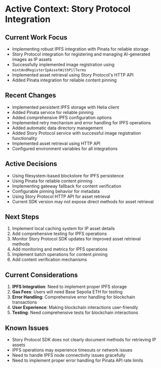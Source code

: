 # Active Context: Story Protocol Integration

## Current Work Focus

- Implementing robust IPFS integration with Pinata for reliable storage
- Story Protocol integration for registering and managing AI-generated images as IP assets
- Successfully implemented image registration using `mintAndRegisterIpAssetWithPilTerms`
- Implemented asset retrieval using Story Protocol's HTTP API
- Added Pinata integration for reliable content pinning

## Recent Changes

- Implemented persistent IPFS storage with Helia client
- Added Pinata service for reliable pinning
- Added comprehensive IPFS configuration options
- Implemented retry mechanism and error handling for IPFS operations
- Added automatic data directory management
- Added Story Protocol service with successful image registration functionality
- Implemented asset retrieval using HTTP API
- Configured environment variables for all integrations

## Active Decisions

- Using filesystem-based blockstore for IPFS persistence
- Using Pinata for reliable content pinning
- Implementing gateway fallback for content verification
- Configurable pinning behavior for metadata
- Using Story Protocol HTTP API for asset retrieval
- Current SDK version may not expose direct methods for asset retrieval

## Next Steps

1. Implement local caching system for IP asset details
2. Add comprehensive testing for IPFS operations
3. Monitor Story Protocol SDK updates for improved asset retrieval methods
4. Add monitoring and metrics for IPFS operations
5. Implement batch operations for content pinning
6. Add content verification mechanisms

## Current Considerations

1. **IPFS Integration**: Need to implement proper IPFS storage
2. **Gas Fees**: Users will need Base Sepolia ETH for testing
3. **Error Handling**: Comprehensive error handling for blockchain transactions
4. **User Experience**: Making blockchain interactions user-friendly
5. **Testing**: Need comprehensive tests for blockchain interactions

## Known Issues

- Story Protocol SDK does not clearly document methods for retrieving IP assets
- IPFS operations may experience timeouts or network issues
- Need to handle IPFS node connectivity issues gracefully
- Need to implement proper error handling for Pinata API rate limits
